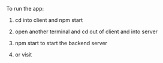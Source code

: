 To run the app:

1. cd into client and npm start
2. open another terminal and cd out of client and into server
3. npm start to start the backend server

4. or visit
